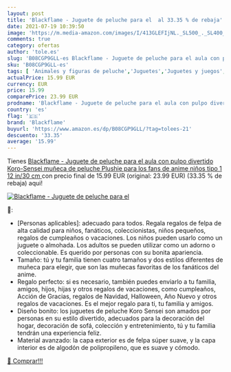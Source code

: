 ```yaml
---
layout: post
title: 'Blackflame - Juguete de peluche para el  al 33.35 % de rebaja'
date: 2021-07-19 10:39:50
image: 'https://m.media-amazon.com/images/I/413GLEFIjNL._SL500_._SL400_.jpg'
comments: true
category: ofertas
author: 'tole.es'
slug: 'B08CGP9GLL-es Blackflame - Juguete de peluche para el aula con pulpo...'
sku: 'B08CGP9GLL-es'
tags: [ 'Animales y figuras de peluche','Juguetes','Juguetes y juegos','Peluches','blackflame','peluche', ]
actualPrice: 15.99 EUR
currency: EUR
price: 15.99
comparePrice: 23.99 EUR
prodname: 'Blackflame - Juguete de peluche para el aula con pulpo divertido Koro-Sensei  muñeca de peluche Plushie para los fans de anime niños  tipo 1  12 in/30 cm '
country: 'es'
flag: '🇪🇸'
brand: 'Blackflame'
buyurl: 'https://www.amazon.es/dp/B08CGP9GLL/?tag=tolees-21'
descuento: '33.35'
average: '15.99'
---
```


Tienes [Blackflame - Juguete de peluche para el aula con pulpo divertido Koro-Sensei  muñeca de peluche Plushie para los fans de anime niños  tipo 1  12 in/30 cm ](https://www.amazon.es/dp/B08CGP9GLL/?tag=tolees-21) con precio final de  15.99 EUR (original: 23.99 EUR) (33.35 %  de rebaja) aqui!

[![Blackflame - Juguete de peluche para el ](https://m.media-amazon.com/images/I/413GLEFIjNL._SL500_._SL400_.jpg)](https://www.amazon.es/dp/B08CGP9GLL/?tag=tolees-21)

🔎:

- [Personas aplicables]: adecuado para todos. Regala regalos de felpa de alta calidad para niños, fanáticos, coleccionistas, niños pequeños, regalos de cumpleaños o vacaciones. Los niños pueden usarlo como un juguete o almohada. Los adultos se pueden utilizar como un adorno o coleccionable. Es querido por personas con su bonita apariencia.
- Tamaño: tú y tu familia tienen cuatro tamaños y dos estilos diferentes de muñeca para elegir, que son las muñecas favoritas de los fanáticos del anime.
- Regalo perfecto: si es necesario, también puedes enviarlo a tu familia, amigos, hijos, hijas y otros regalos de vacaciones, como cumpleaños, Acción de Gracias, regalos de Navidad, Halloween, Año Nuevo y otros regalos de vacaciones. Es el mejor regalo para ti, tu familia y amigos.
- Diseño bonito: los juguetes de peluche Koro Sensei son amados por personas en su estilo divertido, adecuados para la decoración del hogar, decoración de sofá, colección y entretenimiento, tú y tu familia tendrán una experiencia feliz.
- Material avanzado: la capa exterior es de felpa súper suave, y la capa interior es de algodón de polipropileno, que es suave y cómodo.

[🛒 Comprar!!!](https://www.amazon.es/dp/B08CGP9GLL/?tag=tolees-21)

